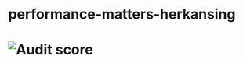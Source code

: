 # performance-matters-herkansing

# ![Audit score][banner]

[banner]: https://cdn.rawgit.com/cmda-fe3/logo/9fd877f/banner-extra-time.svg
